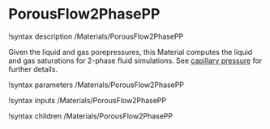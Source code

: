 # PorousFlow2PhasePP

!syntax description /Materials/PorousFlow2PhasePP

Given the liquid and gas porepressures, this Material computes the liquid and gas saturations for 2-phase fluid simulations.  See [capillary pressure](porous_flow/capillary_pressure.md) for further details.

!syntax parameters /Materials/PorousFlow2PhasePP

!syntax inputs /Materials/PorousFlow2PhasePP

!syntax children /Materials/PorousFlow2PhasePP
